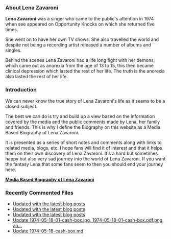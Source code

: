 ### About Lena Zavaroni

<p><strong>Lena Zavaroni</strong> was a singer who came to the public's attention in 1974 when see appeared on Opportunity Knocks on which she returned five times.</p>

<p>She went on to have her own TV shows. She also travelled the world and despite not being a recording artist released a number of albums and singles.</p>

<p>Behind the scenes Lena Zavaroni had a life long fight with her demons, which came out as anorexia from the age of 13 to 15, this then became clinical depression which lasted the rest of her life. The truth is the anorexia also lasted the rest of her life.</p>

### Introduction

<p>We can never know the true story of Lena Zavaroni's life as it seems to be a closed subject.</p>

<p>The best we can do is try and build up a view based on the information covered by the media and the public comments made by Lena, her family and friends. This is why I define the Biography on this website as a Media Based Biography of Lena Zavaroni.</p>

<p>It is presented as a series of short notes and comments along with links to related media, blogs, etc. I hope fans will find it of interest and that it helps them on their own discovery of Lena Zavaroni. It's a hard but sometimes happy but also very sad journey into the world of Lena Zavaroni. If you want the fantasy Lena that some fans seem to then you should end your journey here.</p>

<a href="https://fanzoflenazavaroni.github.io/biography/lena-zavaroni/"><strong>Media Based Biography of Lena Zavaroni</strong></a>

### Recently Commented Files

<!-- BLOG-POST-LIST:START -->
- [Updated with the latest blog posts](https://github.com/FanzOfLenaZavaroni/fanzoflenazavaroni.github.io/commit/4108ef61d0606bc1ce76123c56021d70ec651eda)
- [Updated with the latest blog posts](https://github.com/FanzOfLenaZavaroni/fanzoflenazavaroni.github.io/commit/9e6f4166426a11e7ee0b6900979607e16d813b91)
- [Updated with the latest blog posts](https://github.com/FanzOfLenaZavaroni/fanzoflenazavaroni.github.io/commit/2a68d872427e2e4e6fbaffcb2070fad743d4d2f2)
- [Update 1974-05-18-01-cash-box.jpg, 1974-05-18-01-cash-box.pdf.png, an…](https://github.com/FanzOfLenaZavaroni/fanzoflenazavaroni.github.io/commit/42f715fe8a26728a749bc296cb43329ebb725211)
- [Update 1974-05-18-cash-box.md](https://github.com/FanzOfLenaZavaroni/fanzoflenazavaroni.github.io/commit/71899c6136f86eb451744a251c8b364ae2ba6cbe)
<!-- BLOG-POST-LIST:END -->
